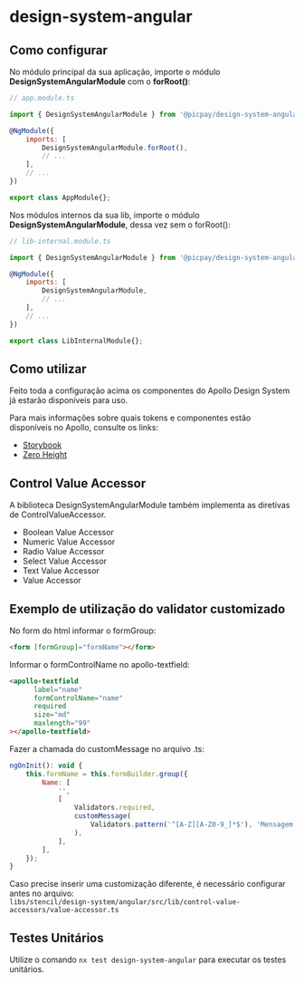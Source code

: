 # design-system-angular

## Como configurar

No módulo principal da sua aplicação, importe o módulo **DesignSystemAngularModule** com o **forRoot()**:

```javascript
// app.module.ts

import { DesignSystemAngularModule } from '@picpay/design-system-angular';

@NgModule({
    imports: [
        DesignSystemAngularModule.forRoot(),
        // ...
    ],
    // ...
})

export class AppModule{};
```

Nos módulos internos da sua lib, importe o módulo **DesignSystemAngularModule**, dessa vez sem o forRoot():

```javascript
// lib-internal.module.ts

import { DesignSystemAngularModule } from '@picpay/design-system-angular';

@NgModule({
    imports: [
        DesignSystemAngularModule,
        // ...
    ],
    // ...
})

export class LibInternalModule{};

```

## Como utilizar

Feito toda a configuração acima os componentes do Apollo Design System já estarão disponíveis para uso.

Para mais informações sobre quais tokens e componentes estão disponíveis no Apollo, consulte os links:

* [Storybook](https://storybook.sandbox.limbo.work/?path=/story/bem-vindo-primeiros-passos-inicio--page)
* [Zero Height](https://zeroheight.com/77bc80ae1/p/30c42e-)

## Control Value Accessor 

A biblioteca DesignSystemAngularModule também implementa as diretivas de ControlValueAccessor.

* Boolean Value Accessor
* Numeric Value Accessor
* Radio Value Accessor
* Select Value Accessor
* Text Value Accessor
* Value Accessor

## Exemplo de utilização do validator customizado

No form do html informar o formGroup:

```html
<form [formGroup]="formName"></form>
```

Informar o formControlName no apollo-textfield:

```html
<apollo-textfield
      label="name"
      formControlName="name"
      required
      size="md"
      maxlength="99"
></apollo-textfield>
```

Fazer a chamada do customMessage no arquivo .ts:

```javascript
ngOnInit(): void {
    this.formName = this.formBuilder.group({
        Name: [
            '',
            [
                Validators.required,
                customMessage(
                    Validators.pattern('^[A-Z][A-Z0-9_]*$'), 'Mensagem',
                ),
            ],
        ],
    });
}
```

Caso precise inserir uma customização diferente, é necessário configurar antes no arquivo:  
`libs/stencil/design-system/angular/src/lib/control-value-accessors/value-accessor.ts`

## Testes Unitários

Utilize o comando `nx test design-system-angular` para executar os testes unitários.
